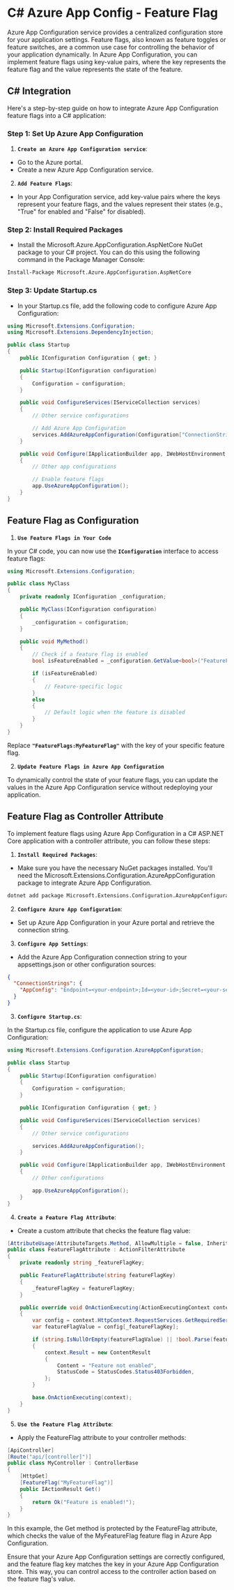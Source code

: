 # C# Azure App Config - Feature Flag

Azure App Configuration service provides a centralized configuration store for your application settings. Feature flags, also known as feature toggles or feature switches, are a common use case for controlling the behavior of your application dynamically. In Azure App Configuration, you can implement feature flags using key-value pairs, where the key represents the feature flag and the value represents the state of the feature.

## C# Integration

Here's a step-by-step guide on how to integrate Azure App Configuration feature flags into a C# application:

### Step 1: Set Up Azure App Configuration

1. **`Create an Azure App Configuration service`**:

* Go to the Azure portal.
* Create a new Azure App Configuration service.
  
2. **`Add Feature Flags`**:

* In your App Configuration service, add key-value pairs where the keys represent your feature flags, and the values represent their states (e.g., "True" for enabled and "False" for disabled).

### Step 2: Install Required Packages

* Install the Microsoft.Azure.AppConfiguration.AspNetCore NuGet package to your C# project. You can do this using the following command in the Package Manager Console:

```bash
Install-Package Microsoft.Azure.AppConfiguration.AspNetCore
```

### Step 3: Update Startup.cs

* In your Startup.cs file, add the following code to configure Azure App Configuration:

```csharp
using Microsoft.Extensions.Configuration;
using Microsoft.Extensions.DependencyInjection;

public class Startup
{
    public IConfiguration Configuration { get; }

    public Startup(IConfiguration configuration)
    {
        Configuration = configuration;
    }

    public void ConfigureServices(IServiceCollection services)
    {
        // Other service configurations

        // Add Azure App Configuration
        services.AddAzureAppConfiguration(Configuration["ConnectionStrings:AppConfig"]);
    }

    public void Configure(IApplicationBuilder app, IWebHostEnvironment env)
    {
        // Other app configurations

        // Enable feature flags
        app.UseAzureAppConfiguration();
    }
}
```

## Feature Flag as Configuration

1. **`Use Feature Flags in Your Code`**

In your C# code, you can now use the **`IConfiguration`** interface to access feature flags:

```csharp
using Microsoft.Extensions.Configuration;

public class MyClass
{
    private readonly IConfiguration _configuration;

    public MyClass(IConfiguration configuration)
    {
        _configuration = configuration;
    }

    public void MyMethod()
    {
        // Check if a feature flag is enabled
        bool isFeatureEnabled = _configuration.GetValue<bool>("FeatureFlags:MyFeatureFlag");

        if (isFeatureEnabled)
        {
            // Feature-specific logic
        }
        else
        {
            // Default logic when the feature is disabled
        }
    }
}
```

Replace **`"FeatureFlags:MyFeatureFlag"`** with the key of your specific feature flag.

2. **`Update Feature Flags in Azure App Configuration`**

To dynamically control the state of your feature flags, you can update the values in the Azure App Configuration service without redeploying your application.

## Feature Flag as Controller Attribute

To implement feature flags using Azure App Configuration in a C# ASP.NET Core application with a controller attribute, you can follow these steps:

1. **`Install Required Packages`**:

* Make sure you have the necessary NuGet packages installed. You'll need the Microsoft.Extensions.Configuration.AzureAppConfiguration package to integrate Azure App Configuration.

```bash
dotnet add package Microsoft.Extensions.Configuration.AzureAppConfiguration
```

2. **`Configure Azure App Configuration`**:

* Set up Azure App Configuration in your Azure portal and retrieve the connection string.

3. **`Configure App Settings`**:

* Add the Azure App Configuration connection string to your appsettings.json or other configuration sources:

```json
{
  "ConnectionStrings": {
    "AppConfig": "Endpoint=<your-endpoint>;Id=<your-id>;Secret=<your-secret>"
  }
}
```

3. **`Configure Startup.cs`**:

In the Startup.cs file, configure the application to use Azure App Configuration:

```csharp
using Microsoft.Extensions.Configuration.AzureAppConfiguration;

public class Startup
{
    public Startup(IConfiguration configuration)
    {
        Configuration = configuration;
    }

    public IConfiguration Configuration { get; }

    public void ConfigureServices(IServiceCollection services)
    {
        // Other service configurations

        services.AddAzureAppConfiguration();
    }

    public void Configure(IApplicationBuilder app, IWebHostEnvironment env)
    {
        // Other configurations

        app.UseAzureAppConfiguration();
    }
}
```

4. **`Create a Feature Flag Attribute`**:

* Create a custom attribute that checks the feature flag value:

```csharp
[AttributeUsage(AttributeTargets.Method, AllowMultiple = false, Inherited = false)]
public class FeatureFlagAttribute : ActionFilterAttribute
{
    private readonly string _featureFlagKey;

    public FeatureFlagAttribute(string featureFlagKey)
    {
        _featureFlagKey = featureFlagKey;
    }

    public override void OnActionExecuting(ActionExecutingContext context)
    {
        var config = context.HttpContext.RequestServices.GetRequiredService<IConfiguration>();
        var featureFlagValue = config[_featureFlagKey];

        if (string.IsNullOrEmpty(featureFlagValue) || !bool.Parse(featureFlagValue))
        {
            context.Result = new ContentResult
            {
                Content = "Feature not enabled",
                StatusCode = StatusCodes.Status403Forbidden,
            };
        }

        base.OnActionExecuting(context);
    }
}
```

5. **`Use the Feature Flag Attribute`**:

* Apply the FeatureFlag attribute to your controller methods:

```csharp
[ApiController]
[Route("api/[controller]")]
public class MyController : ControllerBase
{
    [HttpGet]
    [FeatureFlag("MyFeatureFlag")]
    public IActionResult Get()
    {
        return Ok("Feature is enabled!");
    }
}
```

In this example, the Get method is protected by the FeatureFlag attribute, which checks the value of the MyFeatureFlag feature flag in Azure App Configuration.

Ensure that your Azure App Configuration settings are correctly configured, and the feature flag key matches the key in your Azure App Configuration store. This way, you can control access to the controller action based on the feature flag's value.
